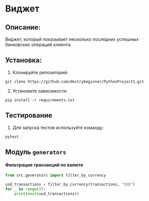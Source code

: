 # Виджет
## Описание:
Виджет, который показывает несколько последних успешных банковских операций клиента.

## Установка:

1. Клонируйте репозиторий:
```
git clone https://github.com/dmitrybeginner/PythonProject1.git
```
2. Установите зависимости:
```
pip install -r requirements.txt
```
## Тестирование
1. Для запуска тестов используйте команду:
```
pytest
```
## Модуль `generators`

#### Фильтрация транзакций по валюте
```python
from src.generators import filter_by_currency

usd_transactions = filter_by_currency(transactions, "USD")
for _ in range(2):
    print(next(usd_transactions))